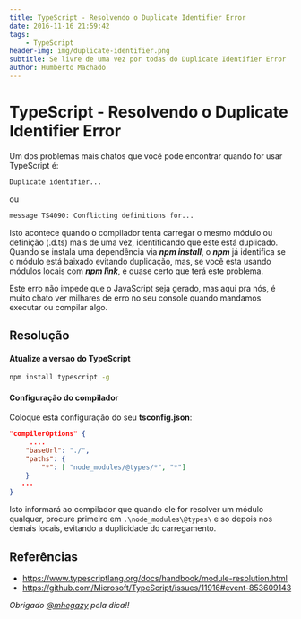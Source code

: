 ```yaml
---
title: TypeScript - Resolvendo o Duplicate Identifier Error
date: 2016-11-16 21:59:42
tags: 
    - TypeScript
header-img: img/duplicate-identifier.png
subtitle: Se livre de uma vez por todas do Duplicate Identifier Error
author: Humberto Machado
---
```


# TypeScript - Resolvendo o Duplicate Identifier Error

Um dos problemas mais chatos que você pode encontrar quando for usar TypeScript é:

```bash
Duplicate identifier...
```

ou 

```bash
message TS4090: Conflicting definitions for...
```

Isto acontece quando o compilador tenta carregar o mesmo módulo ou definição (.d.ts) mais de uma vez, identificando que este está duplicado. Quando se instala uma dependência via ***npm install***, o ***npm*** já identifica se o módulo está baixado evitando duplicação, mas, se você esta usando módulos locais com ***npm link***, é quase certo que terá este problema.


Este erro não impede que o JavaScript seja gerado, mas aqui pra nós, é muito chato ver milhares de erro no seu console quando mandamos executar ou compilar algo.

## Resolução

#### Atualize a versao do TypeScript 
```bash
npm install typescript -g
```

#### Configuração do compilador
Coloque esta configuração do seu **tsconfig.json**:

```json
"compilerOptions" {
     ....
    "baseUrl": "./",
    "paths": {
        "*": [ "node_modules/@types/*", "*"]
    }
   ...
}
```

Isto informará ao compilador que quando ele for resolver um módulo qualquer, procure primeiro em  ```.\node_modules\@types\``` e so depois nos demais locais, evitando a duplicidade do carregamento.

## Referências
- https://www.typescriptlang.org/docs/handbook/module-resolution.html
- https://github.com/Microsoft/TypeScript/issues/11916#event-853609143   

*Obrigado [@mhegazy](https://github.com/mhegazy) pela dica!!*